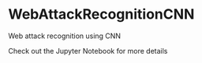 # WebAttackRecognitionCNN
 Web attack recognition using CNN

Check out the Jupyter Notebook for more details
